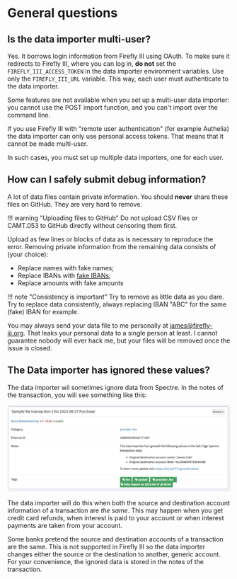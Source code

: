 # General questions

## Is the data importer multi-user?

Yes. It borrows login information from Firefly III using OAuth. To make sure it redirects to Firefly III, where you can log in, **do not** set the `FIREFLY_III_ACCESS_TOKEN` in the data importer environment variables. Use only the `FIREFLY_III_URL` variable. This way, each user must authenticate to the data importer.

Some features are not available when you set up a multi-user data importer: you cannot use the POST import function, and you can't import over the command line.

If you use Firefly III with "remote user authentication" (for example Authelia) the data importer can only use personal access tokens. That means that it cannot be made multi-user.

In such cases, you must set up multiple data importers, one for each user.


## How can I safely submit debug information?

A lot of data files contain private information. You should **never** share these files on GitHub. They are very hard to remove. 

!!! warning "Uploading files to GitHub"
    Do not upload CSV files or CAMT.053 to GitHub directly without censoring them first.

Upload as few lines or blocks of data as is necessary to reproduce the error. Removing private information from the remaining data consists of (your choice):

- Replace names with fake names;
- Replace IBANs with [fake IBANs](https://fakeiban.org/);
- Replace amounts with fake amounts

!!! note "Consistency is important"
    Try to remove as little data as you dare. Try to replace data consistently, always replacing IBAN "ABC" for the same (fake) IBAN for example.

 You may always send your data file to me personally at [james@firefly-iii.org](mailto:james@firefly-iii.org). That leaks your personal data to a single person at least. I cannot guarantee nobody will ever hack me, but your files will be removed once the issue is closed.

## The Data importer has ignored these values?

The data importer wil sometimes ignore data from Spectre. In the notes of the transaction, you will see something like this:

![An example error message](images/ignored.png)

The data importer will do this when both the source and destination account information of a transaction are *the same*. This may happen when you get credit card refunds, when interest is paid to your account or when interest payments are taken from your account.

Some banks pretend the source and destination accounts of a transaction are the same. This is not supported in Firefly III so the data importer changes either the source or the destination to another, generic account. For your convenience, the ignored data is stored in the notes of the transaction.

